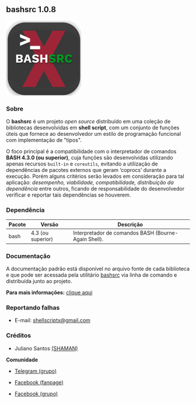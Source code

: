 ## bashsrc 1.0.8

![bashsrc](bashsrc.png)

### Sobre

O **bashsrc** é um projeto _open source_ distribuído em uma coleção de bibliotecas desenvolvidas em **shell script**, com um conjunto de funções úteis que fornece ao desenvolvedor um estilo de programação funcional com implementação de "tipos".

O foco principal é a compatibilidade com o interpretador de comandos **BASH 4.3.0 (ou superior)**, cuja  funções são  desenvolvidas  utilizando  apenas  recursos  `built-in` e `coreutils`, evitando a utilização de dependências de pacotes externos que geram ‘coprocs’ durante a execução. Porém  alguns  critérios  serão levados em consideração para tal aplicação: _desempenho, viabilidade, compatibilidade, distribuição da  dependência_ entre outros, ficando  de responsabilidade do desenvolvedor verificar e reportar tais dependências se houverem.

### Dependência

|Pacote|Versão|Descrição|
|-|-|-|
|bash|4.3 (ou superior)|Interpretador de comandos BASH (Bourne-Again Shell).|

### Documentação

A  documentação  padrão  está disponível no arquivo fonte de cada biblioteca e que pode ser acessada pela utilitário [bashsrc](https://github.com/shellscriptx/bashsrc/wiki/Utilit%C3%A1rio) via linha de comando e distribuída junto ao  projeto.


**Para mais informações:** [clique aqui](https://github.com/shellscriptx/bashsrc/wiki)

### Reportando falhas

* E-mail: shellscriptx@gmail.com

### Créditos

* Juliano Santos [(SHAMAN)](https://t.me/x_SHAMAN_x)

**Comunidade**

* [Telegram (grupo)](https://t.me/shellscript_x)

* [Facebook (fanpage)](https://fb.com/shellscriptx)

* [Facebook (grupo)](https://fb.com/groups/1849108781988115)
